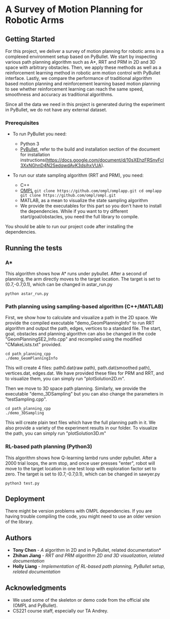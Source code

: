 # A Survey of Motion Planning for Robotic Arms 

## Getting Started

For this project, we deliver a survey of motion planning for robotic arms in a complexed environment setup based on PyBullet. We start by inspecting various path planning algorithm such as A*, RRT and PRM in 2D and 3D space with arbitrary obstacles. Then, we apply these methods as well as a reinforcement learning method in robotic arm motion control with PyBullet interface. Lastly, we compare the performance of traditional algorithm based motion planning and reinforcement learning based motion planning to see whether reinforcement learning can reach the same speed, smoothness and accuracy as traditional algorithms.

Since all the data we need in this project is generated during the experiment in PyBullet, we do not have any external dataset.

### Prerequisites

* To run PyBullet you need:
  - Python 3
  - [PyBullet](https://pybullet.org/wordpress/), refer to the build and installation section of the document for installation instructions(https://docs.google.com/document/d/10sXEhzFRSnvFcl3XxNGhnD4N2SedqwdAvK3dsihxVUA).

* To run our state sampling algorithm (RRT and PRM), you need:
  - C++
  - [OMPL](http://ompl.kavrakilab.org/download.html)
          ```
          git clone https://github.com/ompl/omplapp.git
          cd omplapp
          git clone https://github.com/ompl/ompl.git
          ```
  - MATLAB, as a mean to visualize the state sampling algorithm
  - We provide the executables for this part so you don't have to install the dependencies. While if you want to try different start/goal/obstacles, you need the full library to compile.


You should be able to run our project code after installing the dependencies.

## Running the tests

### A*
This algorithm shows how A* runs under pybullet. After a second of planning, the arm directly moves to the target location. The target is set to (0.7,-0.7,0.1), which can be changed in astar_run.py

```
python astar_run.py
```


### Path planning using sampling-based algorithm (C++/MATLAB)

First, we show how to calculate and visualize a path in the 2D space. We provide the compiled executable "demo_GeomPlanningInfo" to run RRT algorithm and output the path, edges, vertices to a standard file. The start, goal, obstacles and planning algorithm can also be changed in the code "GeomPlanningSE2_Info.cpp" and recompiled using the modified "CMakeLists.txt" provided.

```
cd path_planning_cpp
./demo_GeomPlanningInfo
```

This will create 4 files: path0.dat(raw path), path.dat(smoothed path), vertices.dat, edges.dat. We have provided these files for PRM and RRT, and to visualize them, you can simply run "plotSolution2D.m".

Then we move to 3D space path planning. Similarly, we provide the executable "demo_3DSampling" but you can also change the parameters in "testSampling.cpp".

```
cd path_planning_cpp
./demo_3DSampling
```

This will create plain text files which have the full planning path in it. We also provide a variety of the experiment results in our folder. To visualize the path, you can simply run "plotSolution3D.m"

### RL-based path planning (Python3)
This algorithm shows how Q-learning lambd runs under pybullet. After a 2000 trial loops, the arm stop, and once user presses "enter", robot will move to the target location in one test loop with exploration factor set to zero. The target is set to (0.7,-0.7,0.1), which can be changed in sawyer.py

```
python3 test.py
```


## Deployment

There might be version problems with OMPL dependencies. If you are having trouble compiling the code, you might need to use an older version of the library.

## Authors
* **Tony Chen** - *A* algorithm in 2D and in PyBullet, related documentation*
* **Zhihan Jiang** - *RRT and PRM algorithm 2D and 3D visualization, related documentation*
* **Holly Liang** - *Implementation of RL-based path planning, PyBullet setup, related documentation*


## Acknowledgments

* We used some of the skeleton or demo code from the official site (OMPL and PyBullet).
* CS221 course staff, especially our TA Andrey.

